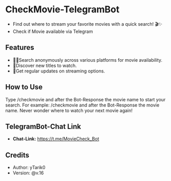 # CheckMovie-TelegramBot
- Find out where to stream your favorite movies with a quick search! 🎬✨
- Check if Movie available via Telegram

## Features

- 🕵️‍♂️Search anonymously across various platforms for movie availability.
- 🎥Discover new titles to watch.
- 🔄Get regular updates on streaming options.

## How to Use

Type /checkmovie and after the Bot-Response the movie name to start your search. For example: /checkmovie and after the Bot-Response the movie name.
Never wonder where to watch your next movie again!

## TelegramBot-Chat Link
- <b>Chat-Link:</b> https://t.me/MovieCheck_Bot

## Credits
- Author: yTarik0
- Version: @v.16
